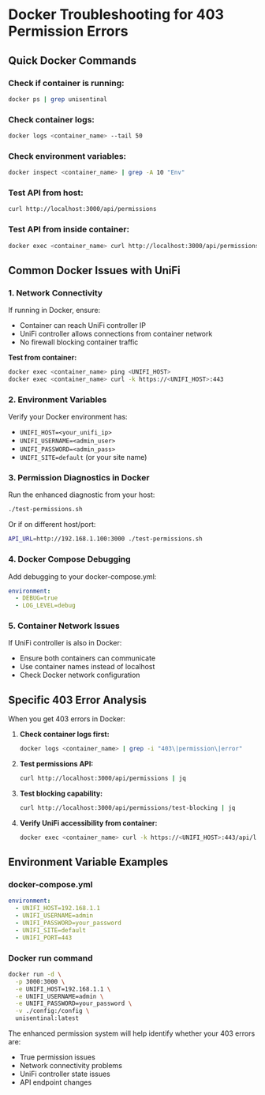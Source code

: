 # Docker Troubleshooting for 403 Permission Errors

## Quick Docker Commands

### Check if container is running:
```bash
docker ps | grep unisentinal
```

### Check container logs:
```bash
docker logs <container_name> --tail 50
```

### Check environment variables:
```bash
docker inspect <container_name> | grep -A 10 "Env"
```

### Test API from host:
```bash
curl http://localhost:3000/api/permissions
```

### Test API from inside container:
```bash
docker exec <container_name> curl http://localhost:3000/api/permissions
```

## Common Docker Issues with UniFi

### 1. Network Connectivity
If running in Docker, ensure:
- Container can reach UniFi controller IP
- UniFi controller allows connections from container network
- No firewall blocking container traffic

**Test from container:**
```bash
docker exec <container_name> ping <UNIFI_HOST>
docker exec <container_name> curl -k https://<UNIFI_HOST>:443
```

### 2. Environment Variables
Verify your Docker environment has:
- `UNIFI_HOST=<your_unifi_ip>`
- `UNIFI_USERNAME=<admin_user>`
- `UNIFI_PASSWORD=<admin_pass>`
- `UNIFI_SITE=default` (or your site name)

### 3. Permission Diagnostics in Docker

Run the enhanced diagnostic from your host:
```bash
./test-permissions.sh
```

Or if on different host/port:
```bash
API_URL=http://192.168.1.100:3000 ./test-permissions.sh
```

### 4. Docker Compose Debugging

Add debugging to your docker-compose.yml:
```yaml
environment:
  - DEBUG=true
  - LOG_LEVEL=debug
```

### 5. Container Network Issues

If UniFi controller is also in Docker:
- Ensure both containers can communicate
- Use container names instead of localhost
- Check Docker network configuration

## Specific 403 Error Analysis

When you get 403 errors in Docker:

1. **Check container logs first:**
   ```bash
   docker logs <container_name> | grep -i "403\|permission\|error"
   ```

2. **Test permissions API:**
   ```bash
   curl http://localhost:3000/api/permissions | jq
   ```

3. **Test blocking capability:**
   ```bash
   curl http://localhost:3000/api/permissions/test-blocking | jq
   ```

4. **Verify UniFi accessibility from container:**
   ```bash
   docker exec <container_name> curl -k https://<UNIFI_HOST>:443/api/login
   ```

## Environment Variable Examples

### docker-compose.yml
```yaml
environment:
  - UNIFI_HOST=192.168.1.1
  - UNIFI_USERNAME=admin
  - UNIFI_PASSWORD=your_password
  - UNIFI_SITE=default
  - UNIFI_PORT=443
```

### Docker run command
```bash
docker run -d \
  -p 3000:3000 \
  -e UNIFI_HOST=192.168.1.1 \
  -e UNIFI_USERNAME=admin \
  -e UNIFI_PASSWORD=your_password \
  -v ./config:/config \
  unisentinal:latest
```

The enhanced permission system will help identify whether your 403 errors are:
- True permission issues
- Network connectivity problems  
- UniFi controller state issues
- API endpoint changes